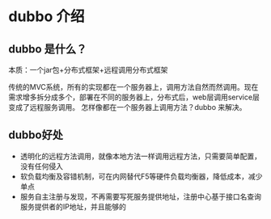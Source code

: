 # dubbo 介绍
## dubbo 是什么？
   本质：一个jar包+分布式框架+远程调用分布式框架  
   
   传统的MVC系统，所有的实现都在一个服务器上，调用方法自然而然调用。现在需求增多拆分成多个，部署在不同的服务器上，分布式后，web层调用service层变成了远程服务调用。
   怎样像都在一个服务器上调用方法？dubbo 来解决。
## dubbo好处
* 透明化的远程方法调用，就像本地方法一样调用远程方法，只需要简单配置，没有任何侵入
* 软负载均衡及容错机制，可在内网替代F5等硬件负载均衡器，降低成本，减少单点
* 服务自主注册与发现，不再需要写死服务提供地址，注册中心基于接口名查询服务提供者的IP地址，并且能够的
